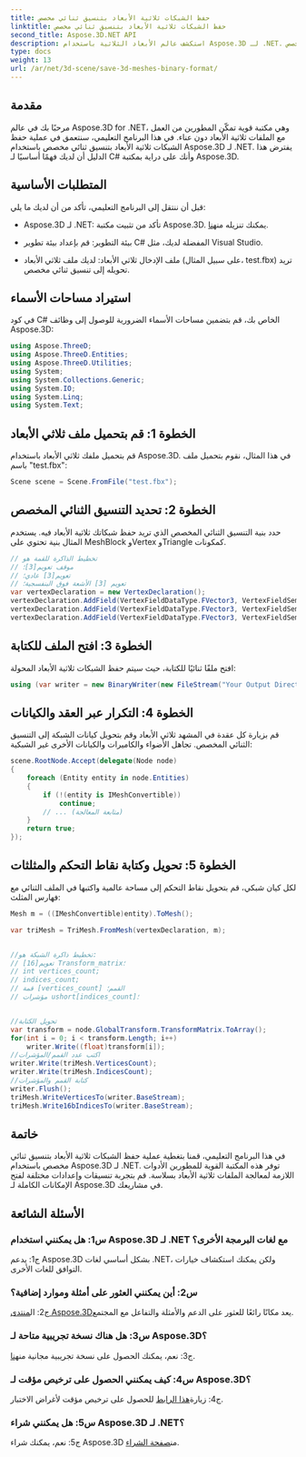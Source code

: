 ```yaml
---
title: حفظ الشبكات ثلاثية الأبعاد بتنسيق ثنائي مخصص
linktitle: حفظ الشبكات ثلاثية الأبعاد بتنسيق ثنائي مخصص
second_title: Aspose.3D.NET API
description: استكشف عالم الأبعاد الثلاثية باستخدام Aspose.3D لـ .NET. تعلم كيفية حفظ الشبكات بتنسيق ثنائي مخصص.
type: docs
weight: 13
url: /ar/net/3d-scene/save-3d-meshes-binary-format/
---
```

## مقدمة

مرحبًا بك في عالم Aspose.3D for .NET، وهي مكتبة قوية تمكّن المطورين من العمل مع الملفات ثلاثية الأبعاد دون عناء. في هذا البرنامج التعليمي، سنتعمق في عملية حفظ الشبكات ثلاثية الأبعاد بتنسيق ثنائي مخصص باستخدام Aspose.3D لـ .NET. يفترض هذا الدليل أن لديك فهمًا أساسيًا لـ C# وأنك على دراية بمكتبة Aspose.3D.

## المتطلبات الأساسية

قبل أن ننتقل إلى البرنامج التعليمي، تأكد من أن لديك ما يلي:

-  Aspose.3D لـ .NET: تأكد من تثبيت مكتبة Aspose.3D. يمكنك تنزيله من[هنا](https://releases.aspose.com/3d/net/).

- بيئة التطوير: قم بإعداد بيئة تطوير C# المفضلة لديك، مثل Visual Studio.

- ملف الإدخال ثلاثي الأبعاد: لديك ملف ثلاثي الأبعاد (على سبيل المثال، test.fbx) تريد تحويله إلى تنسيق ثنائي مخصص.

## استيراد مساحات الأسماء

في كود C# الخاص بك، قم بتضمين مساحات الأسماء الضرورية للوصول إلى وظائف Aspose.3D:

```csharp
using Aspose.ThreeD;
using Aspose.ThreeD.Entities;
using Aspose.ThreeD.Utilities;
using System;
using System.Collections.Generic;
using System.IO;
using System.Linq;
using System.Text;
```

## الخطوة 1: قم بتحميل ملف ثلاثي الأبعاد

قم بتحميل ملفك ثلاثي الأبعاد باستخدام Aspose.3D. في هذا المثال، نقوم بتحميل ملف باسم "test.fbx":

```csharp
Scene scene = Scene.FromFile("test.fbx");
```

## الخطوة 2: تحديد التنسيق الثنائي المخصص

حدد بنية التنسيق الثنائي المخصص الذي تريد حفظ شبكاتك ثلاثية الأبعاد فيه. يستخدم المثال بنية تحتوي على MeshBlock وVertex وTriangle كمكونات.

```csharp
// تخطيط الذاكرة للقمة هو
// موقف تعويم[3]؛
// تعويم[3] عادي؛
// تعويم [3] الأشعة فوق البنفسجية؛
var vertexDeclaration = new VertexDeclaration();
vertexDeclaration.AddField(VertexFieldDataType.FVector3, VertexFieldSemantic.Position);
vertexDeclaration.AddField(VertexFieldDataType.FVector3, VertexFieldSemantic.Normal);
vertexDeclaration.AddField(VertexFieldDataType.FVector3, VertexFieldSemantic.UV);

```

## الخطوة 3: افتح الملف للكتابة

افتح ملفًا ثنائيًا للكتابة، حيث سيتم حفظ الشبكات ثلاثية الأبعاد المحولة:

```csharp
using (var writer = new BinaryWriter(new FileStream("Your Output Directory" + "Save3DMeshesInCustomBinaryFormat_out", FileMode.Create, FileAccess.Write)))
```

## الخطوة 4: التكرار عبر العقد والكيانات

قم بزيارة كل عقدة في المشهد ثلاثي الأبعاد وقم بتحويل كيانات الشبكة إلى التنسيق الثنائي المخصص. تجاهل الأضواء والكاميرات والكيانات الأخرى غير الشبكية:

```csharp
scene.RootNode.Accept(delegate(Node node)
{
    foreach (Entity entity in node.Entities)
    {
        if (!(entity is IMeshConvertible))
            continue;
        // ... (متابعة المعالجة)
    }
    return true;
});
```

## الخطوة 5: تحويل وكتابة نقاط التحكم والمثلثات

لكل كيان شبكي، قم بتحويل نقاط التحكم إلى مساحة عالمية واكتبها في الملف الثنائي مع فهارس المثلث:

```csharp
Mesh m = ((IMeshConvertible)entity).ToMesh();

var triMesh = TriMesh.FromMesh(vertexDeclaration, m);


//تخطيط ذاكرة الشبكة هو:
// تعويم[16] Transform_matrix؛
// int vertices_count;
// indices_count;
// قمة [vertices_count] القمم؛
// مؤشرات ushort[indices_count]؛


//تحويل الكتابة
var transform = node.GlobalTransform.TransformMatrix.ToArray();
for(int i = 0; i < transform.Length; i++)
    writer.Write((float)transform[i]);
//اكتب عدد القمم/المؤشرات
writer.Write(triMesh.VerticesCount);
writer.Write(triMesh.IndicesCount);
//كتابة القمم والمؤشرات
writer.Flush();
triMesh.WriteVerticesTo(writer.BaseStream);
triMesh.Write16bIndicesTo(writer.BaseStream);

```

## خاتمة

في هذا البرنامج التعليمي، قمنا بتغطية عملية حفظ الشبكات ثلاثية الأبعاد بتنسيق ثنائي مخصص باستخدام Aspose.3D لـ .NET. توفر هذه المكتبة القوية للمطورين الأدوات اللازمة لمعالجة الملفات ثلاثية الأبعاد بسلاسة. قم بتجربة تنسيقات وإعدادات مختلفة لفتح الإمكانات الكاملة لـ Aspose.3D في مشاريعك.

## الأسئلة الشائعة

### س1: هل يمكنني استخدام Aspose.3D لـ .NET مع لغات البرمجة الأخرى؟

ج1: يدعم Aspose.3D بشكل أساسي لغات .NET، ولكن يمكنك استكشاف خيارات التوافق للغات الأخرى.

### س2: أين يمكنني العثور على أمثلة وموارد إضافية؟

 ج2: ال[منتدى Aspose.3D](https://forum.aspose.com/c/3d/18)يعد مكانًا رائعًا للعثور على الدعم والأمثلة والتفاعل مع المجتمع.

### س3: هل هناك نسخة تجريبية متاحة لـ Aspose.3D؟

 ج3: نعم، يمكنك الحصول على نسخة تجريبية مجانية من[هنا](https://releases.aspose.com/).

### س4: كيف يمكنني الحصول على ترخيص مؤقت لـ Aspose.3D؟

 ج4: زيارة[هذا الرابط](https://purchase.aspose.com/temporary-license/) للحصول على ترخيص مؤقت لأغراض الاختبار.

### س5: هل يمكنني شراء Aspose.3D لـ .NET؟

 ج5: نعم، يمكنك شراء Aspose.3D من[صفحة الشراء](https://purchase.aspose.com/buy).